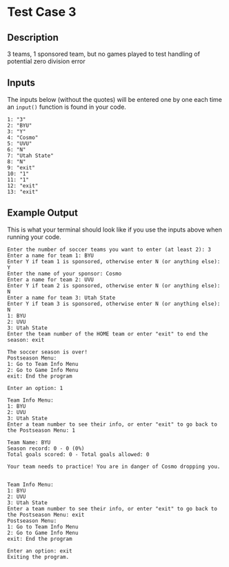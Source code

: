# Test Case 3

## Description
3 teams, 1 sponsored team, but no games played to test handling of potential zero division error

## Inputs
The inputs below (without the quotes) will be entered one by one each time an `input()` function is found in your code.
```
1: "3"
2: "BYU"
3: "Y"
4: "Cosmo"
5: "UVU"
6: "N"
7: "Utah State"
8: "N"
9: "exit"
10: "1"
11: "1"
12: "exit"
13: "exit"
```

## Example Output
This is what your terminal should look like if you use the inputs above when running your code.
```
Enter the number of soccer teams you want to enter (at least 2): 3
Enter a name for team 1: BYU
Enter Y if team 1 is sponsored, otherwise enter N (or anything else): Y
Enter the name of your sponsor: Cosmo
Enter a name for team 2: UVU
Enter Y if team 2 is sponsored, otherwise enter N (or anything else): N
Enter a name for team 3: Utah State
Enter Y if team 3 is sponsored, otherwise enter N (or anything else): N
1: BYU
2: UVU
3: Utah State
Enter the team number of the HOME team or enter "exit" to end the season: exit

The soccer season is over!
Postseason Menu:
1: Go to Team Info Menu
2: Go to Game Info Menu
exit: End the program

Enter an option: 1

Team Info Menu:
1: BYU
2: UVU
3: Utah State
Enter a team number to see their info, or enter "exit" to go back to the Postseason Menu: 1

Team Name: BYU
Season record: 0 - 0 (0%)
Total goals scored: 0 - Total goals allowed: 0

Your team needs to practice! You are in danger of Cosmo dropping you.


Team Info Menu:
1: BYU
2: UVU
3: Utah State
Enter a team number to see their info, or enter "exit" to go back to the Postseason Menu: exit
Postseason Menu:
1: Go to Team Info Menu
2: Go to Game Info Menu
exit: End the program

Enter an option: exit
Exiting the program.
```
